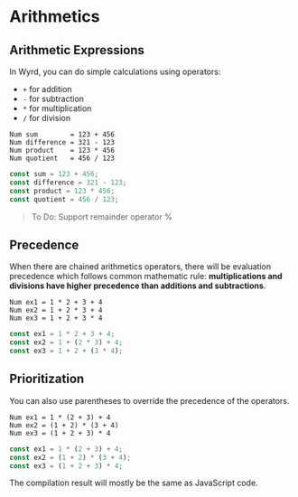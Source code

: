 # Arithmetics

## Arithmetic Expressions

In Wyrd, you can do simple calculations using operators:

* `+` for addition
* `-` for subtraction
* `*` for multiplication
* `/` for division

```text
Num sum        = 123 + 456
Num difference = 321 - 123
Num product    = 123 * 456
Num quotient   = 456 / 123
```

```javascript
const sum = 123 + 456;
const difference = 321 - 123;
const product = 123 * 456;
const quotient = 456 / 123;
```

> To Do: Support remainder operator %

## Precedence

When there are chained arithmetics operators, there will be evaluation precedence which follows common mathematic rule: **multiplications and divisions have higher precedence than additions and subtractions**.

```text
Num ex1 = 1 * 2 + 3 + 4
Num ex2 = 1 + 2 * 3 + 4
Num ex3 = 1 + 2 + 3 * 4
```

```javascript
const ex1 = 1 * 2 + 3 + 4;
const ex2 = 1 + (2 * 3) + 4;
const ex3 = 1 + 2 + (3 * 4);
```

## Prioritization

You can also use parentheses to override the precedence of the operators.

```text
Num ex1 = 1 * (2 + 3) + 4
Num ex2 = (1 + 2) * (3 + 4)
Num ex3 = (1 + 2 + 3) * 4
```

```javascript
const ex1 = 1 * (2 + 3) + 4;
const ex2 = (1 + 2) * (3 + 4);
const ex3 = (1 + 2 + 3) * 4;
```

The compilation result will mostly be the same as JavaScript code.

